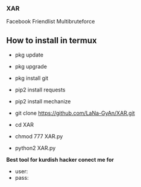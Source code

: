 ### XAR

Facebook Friendlist Multibruteforce

## How to install in termux

- pkg update

- pkg upgrade

- pkg install git 

- pip2 install requests

- pip2 install mechanize

- git clone https://github.com/LaNa-GyAn/XAR.git

- cd XAR

- chmod 777 XAR.py

- python2 XAR.py


**Best tool for kurdish hacker conect me for**

- user:
- pass:
